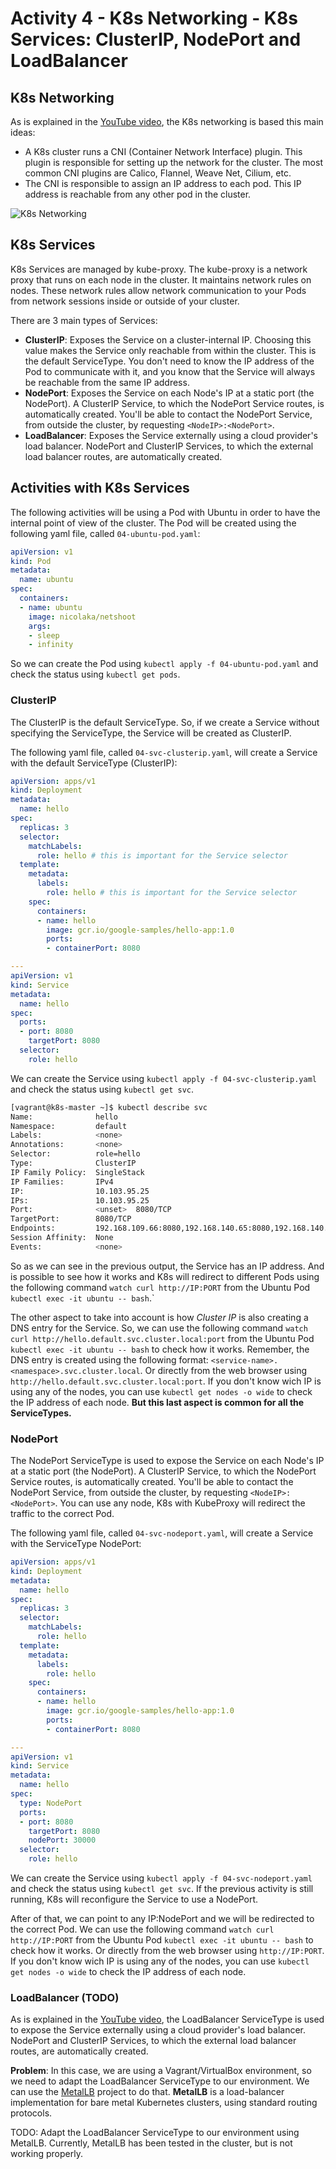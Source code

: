 # Activity 4 - K8s Networking - K8s Services: ClusterIP, NodePort and LoadBalancer

## K8s Networking

As is explained in the [YouTube video](https://www.youtube.com/watch?v=DCoBcpOA7W4), the K8s networking is based this main ideas:

* A K8s cluster runs a CNI (Container Network Interface) plugin. This plugin is responsible for setting up the network for the cluster. The most common CNI plugins are Calico, Flannel, Weave Net, Cilium, etc.
* The CNI is responsible to assign an IP address to each pod. This IP address is reachable from any other pod in the cluster.

![K8s Networking](./k8s-networking.png)

## K8s Services

K8s Services are managed by kube-proxy. The kube-proxy is a network proxy that runs on each node in the cluster. It maintains network rules on nodes. These network rules allow network communication to your Pods from network sessions inside or outside of your cluster.

There are 3 main types of Services:

* __ClusterIP__: Exposes the Service on a cluster-internal IP. Choosing this value makes the Service only reachable from within the cluster. This is the default ServiceType. You don't need to know the IP address of the Pod to communicate with it, and you know that the Service will always be reachable from the same IP address.
* __NodePort__: Exposes the Service on each Node's IP at a static port (the NodePort). A ClusterIP Service, to which the NodePort Service routes, is automatically created. You'll be able to contact the NodePort Service, from outside the cluster, by requesting `<NodeIP>:<NodePort>`.
* __LoadBalancer__: Exposes the Service externally using a cloud provider's load balancer. NodePort and ClusterIP Services, to which the external load balancer routes, are automatically created.

## Activities with K8s Services

The following activities will be using a Pod with Ubuntu in order to have the internal point of view of the cluster. The Pod will be created using the following yaml file, called `04-ubuntu-pod.yaml`:

```yaml
apiVersion: v1
kind: Pod
metadata:
  name: ubuntu
spec:
  containers:
  - name: ubuntu
    image: nicolaka/netshoot
    args:
    - sleep
    - infinity
```

So we can create the Pod using `kubectl apply -f 04-ubuntu-pod.yaml` and check the status using `kubectl get pods`.

### ClusterIP

The ClusterIP is the default ServiceType. So, if we create a Service without specifying the ServiceType, the Service will be created as ClusterIP.

The following yaml file, called `04-svc-clusterip.yaml`, will create a Service with the default ServiceType (ClusterIP):

```yaml
apiVersion: apps/v1
kind: Deployment
metadata:
  name: hello
spec:
  replicas: 3
  selector:
    matchLabels:
      role: hello # this is important for the Service selector
  template:
    metadata:
      labels:
        role: hello # this is important for the Service selector
    spec:
      containers:
      - name: hello
        image: gcr.io/google-samples/hello-app:1.0
        ports:
        - containerPort: 8080

---
apiVersion: v1
kind: Service
metadata:
  name: hello
spec:
  ports:
  - port: 8080
    targetPort: 8080
  selector:
    role: hello
```

We can create the Service using `kubectl apply -f 04-svc-clusterip.yaml` and check the status using `kubectl get svc`.

```bash
[vagrant@k8s-master ~]$ kubectl describe svc
Name:              hello
Namespace:         default
Labels:            <none>
Annotations:       <none>
Selector:          role=hello
Type:              ClusterIP
IP Family Policy:  SingleStack
IP Families:       IPv4
IP:                10.103.95.25
IPs:               10.103.95.25
Port:              <unset>  8080/TCP
TargetPort:        8080/TCP
Endpoints:         192.168.109.66:8080,192.168.140.65:8080,192.168.140.66:8080
Session Affinity:  None
Events:            <none>
```

So as we can see in the previous output, the Service has an IP address. And is possible to see how it works and K8s will redirect to different Pods using the following command `watch curl http://IP:PORT` from the Ubuntu Pod `kubectl exec -it ubuntu -- bash`.`

The other aspect to take into account is how _Cluster IP_ is also creating a DNS entry for the Service. So, we can use the following command `watch curl http://hello.default.svc.cluster.local:port` from the Ubuntu Pod `kubectl exec -it ubuntu -- bash` to check how it works. Remember, the DNS entry is created using the following format: `<service-name>.<namespace>.svc.cluster.local`.
Or directly from the web browser using `http://hello.default.svc.cluster.local:port`. If you don't know wich IP is using any of the nodes, you can use `kubectl get nodes -o wide` to check the IP address of each node. __But this last aspect is common for all the ServiceTypes.__

### NodePort

The NodePort ServiceType is used to expose the Service on each Node's IP at a static port (the NodePort). A ClusterIP Service, to which the NodePort Service routes, is automatically created. You'll be able to contact the NodePort Service, from outside the cluster, by requesting `<NodeIP>:<NodePort>`. You can use any node, K8s with KubeProxy will redirect the traffic to the correct Pod.

The following yaml file, called `04-svc-nodeport.yaml`, will create a Service with the ServiceType NodePort:

```yaml
apiVersion: apps/v1
kind: Deployment
metadata:
  name: hello
spec:
  replicas: 3
  selector:
    matchLabels:
      role: hello
  template:
    metadata:
      labels:
        role: hello
    spec:
      containers:
      - name: hello
        image: gcr.io/google-samples/hello-app:1.0
        ports:
        - containerPort: 8080

---
apiVersion: v1
kind: Service
metadata:
  name: hello
spec:
  type: NodePort
  ports:
  - port: 8080
    targetPort: 8080
    nodePort: 30000
  selector:
    role: hello
```

We can create the Service using `kubectl apply -f 04-svc-nodeport.yaml` and check the status using `kubectl get svc`. If the previous activity is still running, K8s will reconfigure the Service to use a NodePort.

After of that, we can point to any IP:NodePort and we will be redirected to the correct Pod. We can use the following command `watch curl http://IP:PORT` from the Ubuntu Pod `kubectl exec -it ubuntu -- bash` to check how it works. Or directly from the web browser using `http://IP:PORT`. If you don't know wich IP is using any of the nodes, you can use `kubectl get nodes -o wide` to check the IP address of each node.


### LoadBalancer (TODO)

As is explained in the [YouTube video](https://www.youtube.com/watch?v=DCoBcpOA7W4), the LoadBalancer ServiceType is used to expose the Service externally using a cloud provider's load balancer. NodePort and ClusterIP Services, to which the external load balancer routes, are automatically created.

__Problem__: In this case, we are using a Vagrant/VirtualBox environment, so we need to adapt the LoadBalancer ServiceType to our environment. We can use the [MetalLB](https://metallb.universe.tf/) project to do that. __MetalLB__ is a load-balancer implementation for bare metal Kubernetes clusters, using standard routing protocols.

TODO: Adapt the LoadBalancer ServiceType to our environment using MetalLB. Currently, MetalLB has been tested in the cluster, but is not working properly.